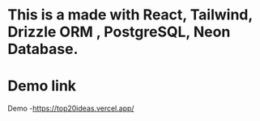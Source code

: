 # This is a made with React, Tailwind, Drizzle ORM , PostgreSQL, Neon Database.

# Demo link 

Demo -https://top20ideas.vercel.app/

